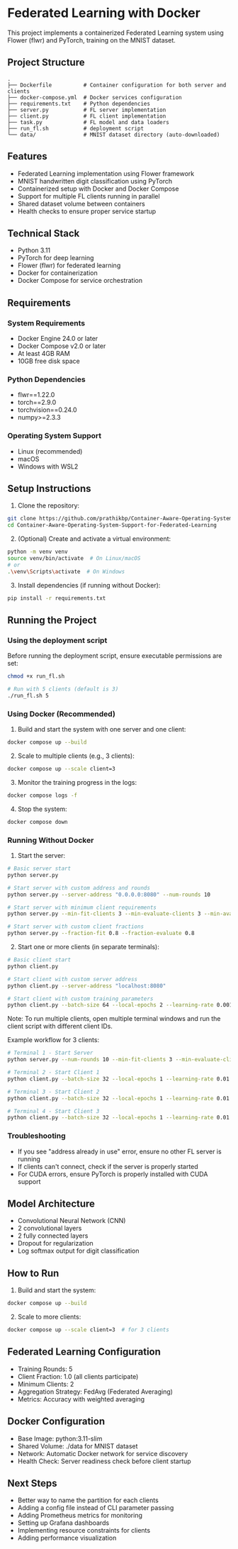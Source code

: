 # Federated Learning with Docker

This project implements a containerized Federated Learning system using Flower (flwr) and PyTorch, training on the MNIST dataset.

## Project Structure
```
.
├── Dockerfile          # Container configuration for both server and clients
├── docker-compose.yml  # Docker services configuration
├── requirements.txt    # Python dependencies
├── server.py           # FL server implementation
├── client.py           # FL client implementation
├── task.py             # FL model and data loaders
├── run_fl.sh           # deployment script
└── data/               # MNIST dataset directory (auto-downloaded)
```

## Features
- Federated Learning implementation using Flower framework
- MNIST handwritten digit classification using PyTorch
- Containerized setup with Docker and Docker Compose
- Support for multiple FL clients running in parallel
- Shared dataset volume between containers
- Health checks to ensure proper service startup

## Technical Stack
- Python 3.11
- PyTorch for deep learning
- Flower (flwr) for federated learning
- Docker for containerization
- Docker Compose for service orchestration

## Requirements

### System Requirements
- Docker Engine 24.0 or later
- Docker Compose v2.0 or later
- At least 4GB RAM
- 10GB free disk space

### Python Dependencies
- flwr==1.22.0
- torch==2.9.0
- torchvision==0.24.0
- numpy>=2.3.3

### Operating System Support
- Linux (recommended)
- macOS
- Windows with WSL2

## Setup Instructions

1. Clone the repository:
```bash
git clone https://github.com/prathikbp/Container-Aware-Operating-System-Support-for-Federated-Learning.git
cd Container-Aware-Operating-System-Support-for-Federated-Learning
```

2. (Optional) Create and activate a virtual environment:
```bash
python -m venv venv
source venv/bin/activate  # On Linux/macOS
# or
.\venv\Scripts\activate  # On Windows
```

3. Install dependencies (if running without Docker):
```bash
pip install -r requirements.txt
```

## Running the Project
### Using the deployment script

Before running the deployment script, ensure executable permissions are set:

```bash
chmod +x run_fl.sh
```

```bash
# Run with 5 clients (default is 3)
./run_fl.sh 5
```

### Using Docker (Recommended)

1. Build and start the system with one server and one client:
```bash
docker compose up --build
```

2. Scale to multiple clients (e.g., 3 clients):
```bash
docker compose up --scale client=3
```

3. Monitor the training progress in the logs:
```bash
docker compose logs -f
```

4. Stop the system:
```bash
docker compose down
```

### Running Without Docker

1. Start the server:
```bash
# Basic server start
python server.py

# Start server with custom address and rounds
python server.py --server-address "0.0.0.0:8080" --num-rounds 10

# Start server with minimum client requirements
python server.py --min-fit-clients 3 --min-evaluate-clients 3 --min-available-clients 3

# Start server with custom client fractions
python server.py --fraction-fit 0.8 --fraction-evaluate 0.8
```

2. Start one or more clients (in separate terminals):
```bash
# Basic client start
python client.py

# Start client with custom server address
python client.py --server-address "localhost:8080"

# Start client with custom training parameters
python client.py --batch-size 64 --local-epochs 2 --learning-rate 0.001 --momentum 0.9
```

Note: To run multiple clients, open multiple terminal windows and run the client script with different client IDs.

Example workflow for 3 clients:
```bash
# Terminal 1 - Start Server
python server.py --num-rounds 10 --min-fit-clients 3 --min-evaluate-clients 3 --min-available-clients 3

# Terminal 2 - Start Client 1
python client.py --batch-size 32 --local-epochs 1 --learning-rate 0.01

# Terminal 3 - Start Client 2
python client.py --batch-size 32 --local-epochs 1 --learning-rate 0.01

# Terminal 4 - Start Client 3
python client.py --batch-size 32 --local-epochs 1 --learning-rate 0.01
```

### Troubleshooting
- If you see "address already in use" error, ensure no other FL server is running
- If clients can't connect, check if the server is properly started
- For CUDA errors, ensure PyTorch is properly installed with CUDA support

## Model Architecture
- Convolutional Neural Network (CNN)
- 2 convolutional layers
- 2 fully connected layers
- Dropout for regularization
- Log softmax output for digit classification

## How to Run

1. Build and start the system:
```bash
docker compose up --build
```

2. Scale to more clients:
```bash
docker compose up --scale client=3  # for 3 clients
```

## Federated Learning Configuration
- Training Rounds: 5
- Client Fraction: 1.0 (all clients participate)
- Minimum Clients: 2
- Aggregation Strategy: FedAvg (Federated Averaging)
- Metrics: Accuracy with weighted averaging

## Docker Configuration
- Base Image: python:3.11-slim
- Shared Volume: ./data for MNIST dataset
- Network: Automatic Docker network for service discovery
- Health Check: Server readiness check before client startup

## Next Steps
- Better way to name the partition for each clients
- Adding a config file instead of CLI parameter passing
- Adding Prometheus metrics for monitoring
- Setting up Grafana dashboards
- Implementing resource constraints for clients
- Adding performance visualization